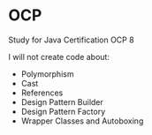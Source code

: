 # OCP
Study for Java Certification OCP 8

I will not create code about:
 * Polymorphism
 * Cast
 * References
 * Design Pattern Builder
 * Design Pattern Factory
 * Wrapper Classes and Autoboxing

